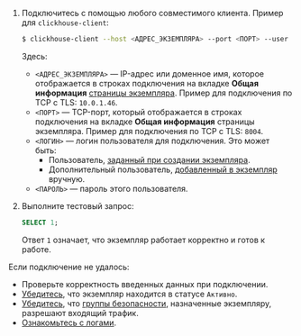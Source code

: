
1. Подключитесь с помощью любого совместимого клиента. Пример для `clickhouse-client`:

    ```bash
    $ clickhouse-client --host <АДРЕС_ЭКЗЕМПЛЯРА> --port <ПОРТ> --user <ЛОГИН> --password <ПАРОЛЬ>
    ```

    Здесь:
    * `<АДРЕС_ЭКЗЕМПЛЯРА>` — IP-адрес или доменное имя, которое отображается в строках подключения на вкладке **Общая информация** [страницы экземпляра](/ru/data-platform/clickhouse/instructions/manage#view). Пример для подключения по TCP с TLS: `10.0.1.46`.
    * `<ПОРТ>` — TCP-порт, который отображается в строках подключения на вкладке **Общая информация** страницы экземпляра. Пример для подключения по TCP с TLS: `8004`.
    * `<ЛОГИН>` — логин пользователя для подключения. Это может быть:
        * Пользователь, [заданный при создании экземпляра](/ru/data-platform/clickhouse/instructions/create).
        * Дополнительный пользователь, [добавленный в экземпляр](/ru/data-platform/clickhouse/instructions/manage#add_admin) вручную.
    * `<ПАРОЛЬ>` — пароль этого пользователя.

1. Выполните тестовый запрос:

    ```sql
    SELECT 1;
    ```

    Ответ `1` означает, что экземпляр работает корректно и готов к работе.

Если подключение не удалось:

* Проверьте корректность введенных данных при подключении.
* [Убедитесь](/ru/data-platform/clickhouse/instructions/manage#status), что экземпляр находится в статусе `Активно`.
* [Убедитесь](/ru/networks/vnet/instructions/secgroups#view_secgroups), что [группы безопасности](/ru/networks/vnet/instructions/secgroups), назначенные экземпляру, разрешают входящий трафик.
* [Ознакомьтесь с логами](/ru/monitoring-services/logging/instructions/view-logs).